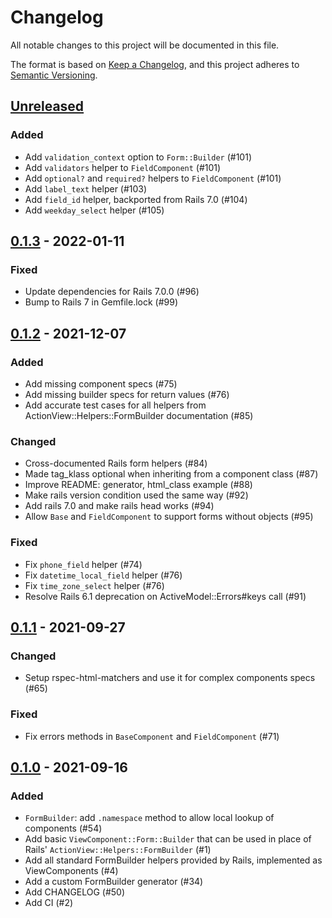 # Changelog
All notable changes to this project will be documented in this file.

The format is based on [Keep a Changelog](https://keepachangelog.com/en/1.0.0/),
and this project adheres to [Semantic Versioning](https://semver.org/spec/v2.0.0.html).

## [Unreleased]
### Added
- Add `validation_context` option to `Form::Builder` (#101)
- Add `validators` helper to `FieldComponent` (#101)
- Add `optional?` and `required?` helpers to `FieldComponent` (#101)
- Add `label_text` helper (#103)
- Add `field_id` helper, backported from Rails 7.0 (#104)
- Add `weekday_select` helper (#105)

## [0.1.3] - 2022-01-11
### Fixed
- Update dependencies for Rails 7.0.0 (#96)
- Bump to Rails 7 in Gemfile.lock (#99)

## [0.1.2] - 2021-12-07
### Added
- Add missing component specs (#75)
- Add missing builder specs for return values (#76)
- Add accurate test cases for all helpers from ActionView::Helpers::FormBuilder
  documentation (#85)

### Changed
- Cross-documented Rails form helpers (#84)
- Made tag_klass optional when inheriting from a component class (#87)
- Improve README: generator, html_class example (#88)
- Make rails version condition used the same way (#92)
- Add rails 7.0 and make rails head works (#94)
- Allow `Base` and `FieldComponent` to support forms without objects (#95)

### Fixed
- Fix `phone_field` helper (#74)
- Fix `datetime_local_field` helper (#76)
- Fix `time_zone_select` helper (#76)
- Resolve Rails 6.1 deprecation on ActiveModel::Errors#keys call (#91)

## [0.1.1] - 2021-09-27

### Changed
- Setup rspec-html-matchers and use it for complex components specs (#65)

### Fixed
- Fix errors methods in `BaseComponent` and `FieldComponent` (#71)

## [0.1.0] - 2021-09-16

### Added
- `FormBuilder`: add `.namespace` method to allow local lookup of components (#54)
- Add basic `ViewComponent::Form::Builder` that can be used in place of Rails' `ActionView::Helpers::FormBuilder` (#1)
- Add all standard FormBuilder helpers provided by Rails, implemented as ViewComponents (#4)
- Add a custom FormBuilder generator (#34)
- Add CHANGELOG (#50)
- Add CI (#2)

[Unreleased]: https://github.com/pantographe/view_component-form/compare/v0.1.3...HEAD
[0.1.3]: https://github.com/pantographe/view_component-form/compare/v0.1.2...v0.1.3
[0.1.2]: https://github.com/pantographe/view_component-form/compare/v0.1.1...v0.1.2
[0.1.1]: https://github.com/pantographe/view_component-form/compare/v0.1.0...v0.1.1
[0.1.0]: https://github.com/pantographe/view_component-form/releases/tag/v0.1.0
